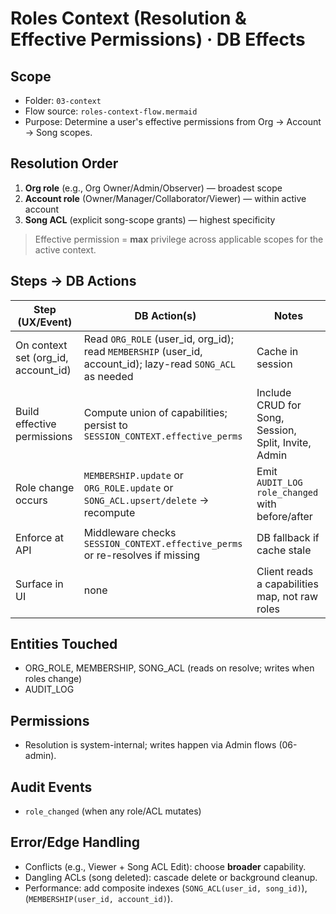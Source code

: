 # Roles Context (Resolution & Effective Permissions) · DB Effects

## Scope
- Folder: `03-context`
- Flow source: `roles-context-flow.mermaid`
- Purpose: Determine a user's effective permissions from Org → Account → Song scopes.

## Resolution Order
1) **Org role** (e.g., Org Owner/Admin/Observer) — broadest scope  
2) **Account role** (Owner/Manager/Collaborator/Viewer) — within active account  
3) **Song ACL** (explicit song-scope grants) — highest specificity

> Effective permission = **max** privilege across applicable scopes for the active context.

## Steps → DB Actions
| Step (UX/Event) | DB Action(s) | Notes |
|---|---|---|
| On context set (org_id, account_id) | Read `ORG_ROLE` (user_id, org_id); read `MEMBERSHIP` (user_id, account_id); lazy-read `SONG_ACL` as needed | Cache in session |
| Build effective permissions | Compute union of capabilities; persist to `SESSION_CONTEXT.effective_perms` | Include CRUD for Song, Session, Split, Invite, Admin |
| Role change occurs | `MEMBERSHIP.update` or `ORG_ROLE.update` or `SONG_ACL.upsert/delete` → recompute | Emit `AUDIT_LOG` `role_changed` with before/after |
| Enforce at API | Middleware checks `SESSION_CONTEXT.effective_perms` or re-resolves if missing | DB fallback if cache stale |
| Surface in UI | none | Client reads a capabilities map, not raw roles |

## Entities Touched
- ORG_ROLE, MEMBERSHIP, SONG_ACL (reads on resolve; writes when roles change)
- AUDIT_LOG

## Permissions
- Resolution is system-internal; writes happen via Admin flows (06-admin).

## Audit Events
- `role_changed` (when any role/ACL mutates)

## Error/Edge Handling
- Conflicts (e.g., Viewer + Song ACL Edit): choose **broader** capability.
- Dangling ACLs (song deleted): cascade delete or background cleanup.
- Performance: add composite indexes (`SONG_ACL(user_id, song_id)`), (`MEMBERSHIP(user_id, account_id)`).

